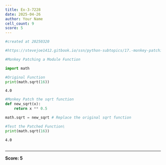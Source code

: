 ```yaml
---
title: Ex-3-7228
date: 2025-04-26
author: Your Name
cell_count: 9
score: 5
---
```


```python
#created at 20250320
```


```python
#https://stevejoe1412.gitbook.io/ssn/python-subtopics/17.-monkey-patching
```


```python
#Monkey Patching a Module Function
```


```python
import math
```


```python
#Original Function
print(math.sqrt(16))
```

    4.0



```python
#Monkey Patch the sqrt function
def new_sqrt(x):
    return x ** 0.5
```


```python
math.sqrt = new_sqrt # Replace the original sqrt function
```


```python
#Test the Patched Function\
print(math.sqrt(16))
```

    4.0



```python

```


---
**Score: 5**